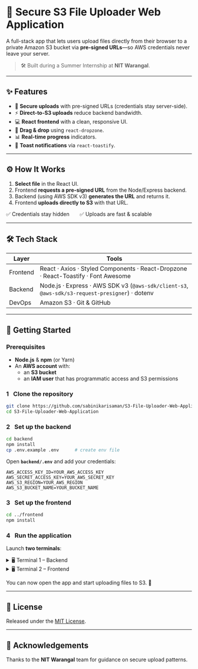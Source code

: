 # 🚀 Secure S3 File Uploader Web Application

A full-stack app that lets users upload files directly from their browser to a private Amazon S3 bucket via **pre-signed URLs**—so AWS credentials never leave your server.

> 🛠️ Built during a Summer Internship at **NIT Warangal**.

---

## ✨ Features
- 🔐 **Secure uploads** with pre-signed URLs (credentials stay server-side).
- ⚡ **Direct-to-S3 uploads** reduce backend bandwidth.
- 💻 **React frontend** with a clean, responsive UI.
- 📂 **Drag & drop** using `react-dropzone`.
- 📊 **Real-time progress** indicators.
- 🔔 **Toast notifications** via `react-toastify`.

---

## ⚙️ How It Works

1. **Select file** in the React UI.  
2. Frontend **requests a pre-signed URL** from the Node/Express backend.  
3. Backend (using AWS SDK v3) **generates the URL** and returns it.  
4. Frontend **uploads directly to S3** with that URL.  

✅ Credentials stay hidden  ✅ Uploads are fast & scalable

---

## 🛠 Tech Stack

| Layer     | Tools                                                                           |
|-----------|---------------------------------------------------------------------------------|
| Frontend  | React · Axios · Styled Components · React-Dropzone · React-Toastify · Font Awesome |
| Backend   | Node.js · Express · AWS SDK v3 (`@aws-sdk/client-s3`, `@aws-sdk/s3-request-presigner`) · dotenv |
| DevOps    | Amazon S3 · Git & GitHub                                                        |

---

## 🚀 Getting Started

### Prerequisites
- **Node.js** & **npm** (or Yarn)
- An **AWS account** with:  
  - an **S3 bucket**  
  - an **IAM user** that has programmatic access and S3 permissions

### 1  Clone the repository
```bash
git clone https://github.com/sabinikarisaman/S3-File-Uploader-Web-Application.git
cd S3-File-Uploader-Web-Application
```

### 2  Set up the backend
```bash
cd backend
npm install
cp .env.example .env      # create env file
```
Open **`backend/.env`** and add your credentials:
```env
AWS_ACCESS_KEY_ID=YOUR_AWS_ACCESS_KEY
AWS_SECRET_ACCESS_KEY=YOUR_AWS_SECRET_KEY
AWS_S3_REGION=YOUR_AWS_REGION
AWS_S3_BUCKET_NAME=YOUR_BUCKET_NAME
```

### 3  Set up the frontend
```bash
cd ../frontend
npm install
```

### 4  Run the application  
Launch **two terminals**:

<details>
<summary>🖥️ Terminal 1 – Backend</summary>

```bash
cd backend
npm start
# → http://localhost:5000
```
</details>

<details>
<summary>🖥️ Terminal 2 – Frontend</summary>

```bash
cd frontend
npm start
# → http://localhost:3000
```
</details>

You can now open the app and start uploading files to S3. 🎉

---

## 📜 License
Released under the [MIT License](LICENSE).

---

## 🙌 Acknowledgements
Thanks to the **NIT Warangal** team for guidance on secure upload patterns.
